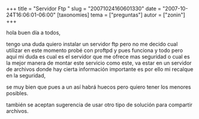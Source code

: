 +++
title = "Servidor Ftp "
slug = "20071024160601330"
date = "2007-10-24T16:06:01-06:00"
[taxonomies]
tema = ["preguntas"]
autor = ["zonin"]
+++

hola buen día a todos,

tengo una duda quiero instalar un servidor ftp pero no me decido cual
utilizar en este momento probé con proftpd y pues funciona y todo pero
aquí mi duda es cual es el servidor que me ofrece mas seguridad o cual
es la mejor manera de montar este servicio como este, va estar en un
servidor de archivos donde hay cierta información importante es por ello
mi recalque en la seguridad,

se muy bien que pues a un así habrá huecos pero quiero tener los menores
posibles.

también se aceptan sugerencia de usar otro tipo de solución para
compartir archivos.
